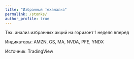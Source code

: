 ```yaml
---
title: "Избранный теханализ"
permalink: /stonks/
author_profile: true
---
```


Тех. анализ избранных акций на горизонт 1 неделя вперёд

Индикаторы: AMZN, GS, MA, NVDA, PFE, YNDX

Источник: TradingView

<!-- TradingView Widget BEGIN -->
<div class="tradingview-widget-container">
  <div class="tradingview-widget-container__widget"></div>
  <script type="text/javascript" src="https://s3.tradingview.com/external-embedding/embed-widget-technical-analysis.js" async>
  {
  "interval": "1W",
  "width": 300,
  "isTransparent": false,
  "height": 450,
  "symbol": "NASDAQ:AMZN",
  "showIntervalTabs": true,
  "locale": "ru",
  "colorTheme": "light"
}
  </script>
</div>
<!-- TradingView Widget END -->


<!-- TradingView Widget BEGIN -->
<div class="tradingview-widget-container">
  <div class="tradingview-widget-container__widget"></div>
  <script type="text/javascript" src="https://s3.tradingview.com/external-embedding/embed-widget-technical-analysis.js" async>
  {
  "interval": "1W",
  "width": "300",
  "isTransparent": false,
  "height": "450",
  "symbol": "NYSE:GS",
  "showIntervalTabs": true,
  "locale": "ru",
  "colorTheme": "light"
}
  </script>
</div>
<!-- TradingView Widget END -->


<!-- TradingView Widget BEGIN -->
<div class="tradingview-widget-container">
  <div class="tradingview-widget-container__widget"></div>
  <script type="text/javascript" src="https://s3.tradingview.com/external-embedding/embed-widget-technical-analysis.js" async>
  {
  "interval": "1W",
  "width": 300,
  "isTransparent": false,
  "height": 450,
  "symbol": "NYSE:MA",
  "showIntervalTabs": true,
  "locale": "ru",
  "colorTheme": "light"
}
  </script>
</div>
<!-- TradingView Widget END -->

<!-- TradingView Widget BEGIN -->
<div class="tradingview-widget-container">
  <div class="tradingview-widget-container__widget"></div>
  <script type="text/javascript" src="https://s3.tradingview.com/external-embedding/embed-widget-technical-analysis.js" async>
  {
  "interval": "1W",
  "width": 300,
  "isTransparent": false,
  "height": 450,
  "symbol": "NASDAQ:NVDA",
  "showIntervalTabs": true,
  "locale": "ru",
  "colorTheme": "light"
}
  </script>
</div>
<!-- TradingView Widget END -->


<!-- TradingView Widget BEGIN -->
<div class="tradingview-widget-container">
  <div class="tradingview-widget-container__widget"></div>
  <script type="text/javascript" src="https://s3.tradingview.com/external-embedding/embed-widget-technical-analysis.js" async>
  {
  "interval": "1W",
  "width": 300,
  "isTransparent": false,
  "height": 450,
  "symbol": "NYSE:PFE",
  "showIntervalTabs": true,
  "locale": "ru",
  "colorTheme": "light"
}
  </script>
</div>
<!-- TradingView Widget END -->


<!-- TradingView Widget BEGIN -->
<div class="tradingview-widget-container">
  <div class="tradingview-widget-container__widget"></div>
  <script type="text/javascript" src="https://s3.tradingview.com/external-embedding/embed-widget-technical-analysis.js" async>
  {
  "interval": "1W",
  "width": 300,
  "isTransparent": false,
  "height": 450,
  "symbol": "MOEX:YNDX",
  "showIntervalTabs": true,
  "locale": "ru",
  "colorTheme": "light"
}
  </script>
</div>
<!-- TradingView Widget END -->
